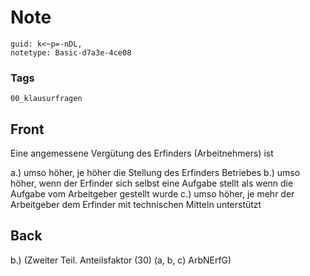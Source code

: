 # Note
```
guid: k<~p=-nDL,
notetype: Basic-d7a3e-4ce08
```

### Tags
```
00_klausurfragen
```

## Front
Eine angemessene Vergütung des Erfinders (Arbeitnehmers) ist
<div>
  a.) umso höher, je höher die Stellung des Erfinders Betriebes b.)
  umso höher, wenn der Erfinder sich selbst eine Aufgabe stellt als
  wenn die Aufgabe vom Arbeitgeber gestellt wurde c.) umso höher,
  je mehr der Arbeitgeber dem Erfinder mit technischen Mitteln
  unterstützt
</div>

## Back
b.) (Zweiter Teil. Anteilsfaktor (30) (a, b, c) ArbNErfG)
